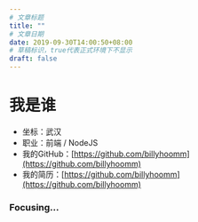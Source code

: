```yaml
---
# 文章标题
title: ""
# 文章日期
date: 2019-09-30T14:00:50+08:00
# 草稿标识，true代表正式环境下不显示
draft: false
---
```


# 我是谁

- 坐标：武汉
- 职业：前端 / NodeJS
- 我的GitHub：[https://github.com/billyhoomm](https://github.com/billyhoomm)
- 我的简历：[https://github.com/billyhoomm](https://github.com/billyhoomm)

### Focusing...
